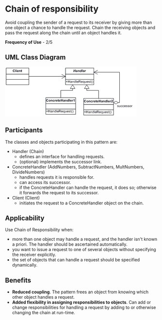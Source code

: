 # Chain of responsibility

Avoid coupling the sender of a request to its receiver by giving more than one object a chance to handle the request. Chain the receiving objects and pass the request along the chain until an object handles it.

**Frequency of Use** - 2/5

## UML Class Diagram
![Chain UML](chain.gif)

## Participants
The classes and objects participating in this pattern are:
- Handler (Chain)
  - defines an interface for handling requests.
  - (optional) implements the successor link.
- ConcreteHandler (AddNumbers, SubtractNumbers, MultNumbers, DivideNumbers)
  - handles requests it is responsible for.
  - can access its successor.
  - if the ConcreteHandler can handle the request, it does so; otherwise it forwards the request to its successor.
- Client (Client)
  - initiates the request to a ConcreteHandler object on the chain.

## Applicability
Use Chain of Responsibility when:
- more than one object may handle a request, and the handler isn't known a priori. The handler should be ascertained automatically.
- you want to issue a request to one of several objects without specifying the receiver explicitly.
- the set of objects that can handle a request should be specified dynamically.

## Benefits
- **Reduced coupling**. The pattern frees an object from knowing which other object handles a request.
- **Added flexibility in assigning responsibilities to objects**. Can add or change responsibilities for handling a request by adding to or otherwise changing the chain at run-time.
